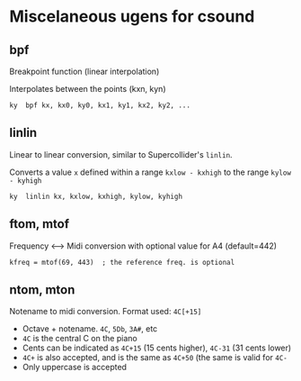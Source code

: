 # Miscelaneous ugens for csound

## bpf

Breakpoint function (linear interpolation)

Interpolates between the points (kxn, kyn)



    ky  bpf kx, kx0, ky0, kx1, ky1, kx2, ky2, ...


## linlin

Linear to linear conversion, similar to Supercollider's `linlin`.

Converts a value `x` defined within a range `kxlow - kxhigh` to the range
`kylow - kyhigh`


    ky  linlin kx, kxlow, kxhigh, kylow, kyhigh


## ftom, mtof

Frequency <--> Midi conversion with optional value for A4
(default=442)


    kfreq = mtof(69, 443)  ; the reference freq. is optional


## ntom, mton

Notename to midi conversion. Format used: `4C[+15]`

* Octave + notename. `4C`, `5Db`, `3A#`, etc
* `4C` is the central C on the piano
* Cents can be indicated as `4C+15` (15 cents higher), `4C-31` (31
cents lower)
* `4C+` is also accepted, and is the same as `4C+50` (the same is
valid for `4C-`
* Only uppercase is accepted


